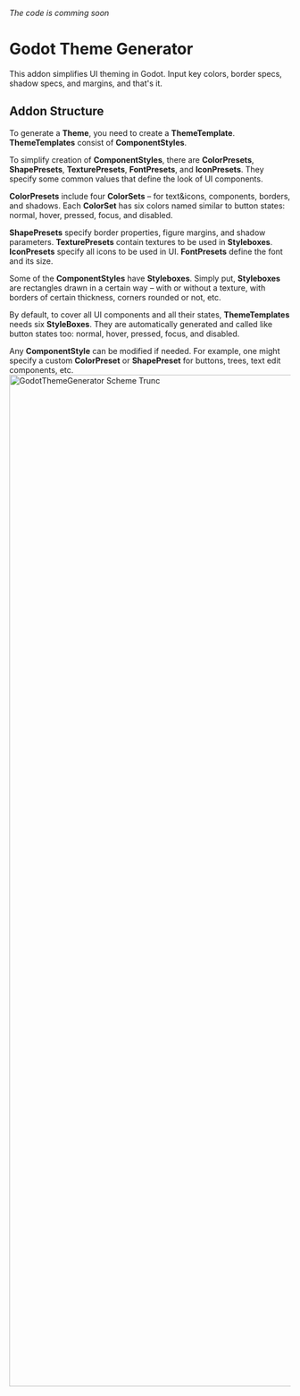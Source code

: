 _The code is comming soon_

# Godot Theme Generator
This addon simplifies UI theming in Godot. Input key colors, border specs, shadow specs, and margins, and that's it.

## Addon Structure

To generate a **Theme**, you need to create a **ThemeTemplate**. **ThemeTemplates** consist of **ComponentStyles**.

To simplify creation of **ComponentStyles**, there are **ColorPresets**, **ShapePresets**, **TexturePresets**, **FontPresets**, and **IconPresets**. They specify some common values that define the look of UI components.  

**ColorPresets** include four **ColorSets** – for text&icons, components, borders, and shadows. Each **ColorSet** has six colors named similar to button states: normal, hover, pressed, focus, and disabled.  
  
**ShapePresets** specify border properties, figure margins, and shadow parameters. **TexturePresets** contain textures to be used in **Styleboxes**. **IconPresets** specify all icons to be used in UI. **FontPresets** define the font and its size.  

Some of the **ComponentStyles** have **Styleboxes**. Simply put, **Styleboxes** are rectangles drawn in a certain way – with or without a texture, with borders of certain thickness, corners rounded or not, etc.  
  
By default, to cover all UI components and all their states, **ThemeTemplates** needs six **StyleBoxes**. They are automatically generated and called like button states too: normal, hover, pressed, focus, and disabled.  
  
Any **ComponentStyle** can be modified if needed. For example, one might specify a custom **ColorPreset** or **ShapePreset** for buttons, trees, text edit components, etc.
<img width="1810" alt="GodotThemeGenerator Scheme Trunc" src="https://github.com/user-attachments/assets/2b1840f3-5019-455d-b805-6b9d54c2ffc1">
